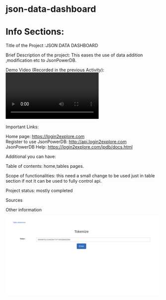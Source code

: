# json-data-dashboard


#  Info Sections:<br>

Title of the Project :JSON DATA DASHBOARD <br>

Brief Description of the project: This eases the use of data addition ,modification etc to JsonPowerDB.<br>

Demo Video (Recorded in the previous Activity): <video > <source src="jsondatadashboard.mp4" type="video/mp4"></video>                                                                 <br>

Important Links:<br>

Home page: https://login2explore.com<br>
Register to use JsonPowerDB: http://api.login2explore.com<br>
JsonPowerDB Help: https://login2explore.com/jpdb/docs.html<br>


Additional you can have:<br>

Table of contents:  home,tables pages.<br>

Scope of functionalities: this need a small change to be used just in table section if not it can be used to fully control api. <br>   

Project status: mostly completed<br>

Sources<br>

Other information

<img src="jsondtdb.png"></img>
